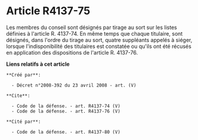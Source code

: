 # Article R4137-75

Les membres du conseil sont désignés par tirage au sort sur les listes définies à l'article R. 4137-74. En même temps que
chaque titulaire, sont désignés, dans l'ordre du tirage au sort, quatre suppléants appelés à siéger, lorsque
l'indisponibilité des titulaires est constatée ou qu'ils ont été récusés en application des dispositions de l'article R.
4137-76.

**Liens relatifs à cet article**

	**Créé par**:

	  - Décret n°2008-392 du 23 avril 2008 - art. (V)

	**Cite**:

	  - Code de la défense. - art. R4137-74 (V)
	  - Code de la défense. - art. R4137-76 (V)

	**Cité par**:

	  - Code de la défense. - art. R4137-80 (V)
